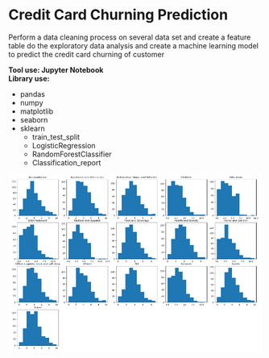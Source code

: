 # Credit Card Churning Prediction
Perform a data cleaning process on several data set and create a feature table do the exploratory data analysis and create a machine learning model to predict the credit card churning of customer

**Tool use: Jupyter Notebook**  
**Library use:** 
  - pandas
  - numpy
  - matplotlib
  - seaborn
  - sklearn
      - train_test_split
      - LogisticRegression
      - RandomForestClassifier
      - Classification_report

![preview_pic](https://github.com/NaeveBoontham/project/blob/main/Credit_card_churning/Credit_card_churning_pic.png)
